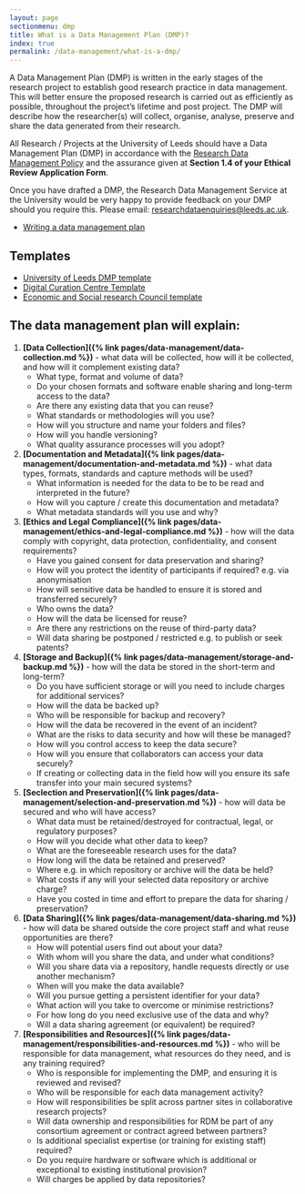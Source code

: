 ```yaml
---
layout: page
sectionmenu: dmp
title: What is a Data Management Plan (DMP)?
index: true
permalink: /data-management/what-is-a-dmp/
---
```


A Data Management Plan (DMP) is written in the early stages of the research project to establish good research practice in data management.  This will better ensure the proposed research is carried out as efficiently as possible, throughout the project’s lifetime and post project. The DMP will describe how the researcher(s) will collect, organise, analyse, preserve and share the data generated from their research.

All Research / Projects at the University of Leeds should have a Data Management Plan (DMP) in accordance with the [Research Data Management Policy](https://library.leeds.ac.uk/info/14062/research_data_management/68/research_data_management_policy) and the assurance given at **Section 1.4 of your Ethical Review Application Form**.

Once you have drafted a DMP, the Research Data Management Service at the University would be very happy to provide feedback on your DMP should you require this. Please email: [researchdataenquiries@leeds.ac.uk](mailto:researchdataenquiries@leeds.ac.uk). 

* [Writing a data management plan](https://library.leeds.ac.uk/info/14062/research_data_management/62/data_management_planning)

## Templates

* [University of Leeds DMP template](https://library.leeds.ac.uk/downloads/download/80/university_of_leeds_data_management_plan_template)
* [Digital Curation Centre Template](https://dmponline.dcc.ac.uk/template_export/1638514350.pdf)
* [Economic and Social research Council template](https://dmponline.dcc.ac.uk/template_export/1587551885.pdf)

## The data management plan will explain: 

1. **[Data Collection]({% link pages/data-management/data-collection.md %})** - what data will be collected, how will it be collected, and how will it complement existing data?
   * What type, format and volume of data?
   * Do your chosen formats and software enable sharing and long-term access to the data?
   * Are there any existing data that you can reuse?
   * What standards or methodologies will you use?
   * How will you structure and name your folders and files?
   * How will you handle versioning?
   * What quality assurance processes will you adopt?
2. **[Documentation and Metadata]({% link pages/data-management/documentation-and-metadata.md %})** - what data types, formats, standards and capture methods will be used?
   * What information is needed for the data to be to be read and interpreted in the future?
   * How will you capture / create this documentation and metadata?
   * What metadata standards will you use and why?
3. **[Ethics and Legal Compliance]({% link pages/data-management/ethics-and-legal-compliance.md %})** - how will the data comply with copyright, data protection, confidentiality, and consent requirements?
   * Have you gained consent for data preservation and sharing?
   * How will you protect the identity of participants if required? e.g. via anonymisation
   * How will sensitive data be handled to ensure it is stored and transferred securely?
   * Who owns the data?
   * How will the data be licensed for reuse?
   * Are there any restrictions on the reuse of third-party data?
   * Will data sharing be postponed / restricted e.g. to publish or seek patents?
4. **[Storage and Backup]({% link pages/data-management/storage-and-backup.md %})** - how will the data be stored in the short-term and long-term?
   * Do you have sufficient storage or will you need to include charges for additional services?
   * How will the data be backed up?
   * Who will be responsible for backup and recovery?
   * How will the data be recovered in the event of an incident?
   * What are the risks to data security and how will these be managed?
   * How will you control access to keep the data secure?
   * How will you ensure that collaborators can access your data securely?
   * If creating or collecting data in the field how will you ensure its safe transfer into your main secured systems?
5. **[Seclection and Preservation]({% link pages/data-management/selection-and-preservation.md %})** - how will data be secured and who will have access?
   * What data must be retained/destroyed for contractual, legal, or regulatory purposes?
   * How will you decide what other data to keep?
   * What are the foreseeable research uses for the data?
   * How long will the data be retained and preserved?
   * Where e.g. in which repository or archive will the data be held?
   * What costs if any will your selected data repository or archive charge?
   * Have you costed in time and effort to prepare the data for sharing / preservation?
6. **[Data Sharing]({% link pages/data-management/data-sharing.md %})** - how will data be shared outside the core project staff and what reuse opportunities are there?
   * How will potential users find out about your data?
   * With whom will you share the data, and under what conditions?
   * Will you share data via a repository, handle requests directly or use another mechanism?
   * When will you make the data available?
   * Will you pursue getting a persistent identifier for your data?
   * What action will you take to overcome or minimise restrictions?
   * For how long do you need exclusive use of the data and why?
   * Will a data sharing agreement (or equivalent) be required?
7. **[Responsibilities and Resources]({% link pages/data-management/responsibilities-and-resources.md %})** - who will be responsible for data management, what resources do they need, and is any training required?
   * Who is responsible for implementing the DMP, and ensuring it is reviewed and revised?
   * Who will be responsible for each data management activity?
   * How will responsibilities be split across partner sites in collaborative research projects?
   * Will data ownership and responsibilities for RDM be part of any consortium agreement or contract agreed between partners?
   * Is additional specialist expertise (or training for existing staff) required?
   * Do you require hardware or software which is additional or exceptional to existing institutional provision?
   * Will charges be applied by data repositories?